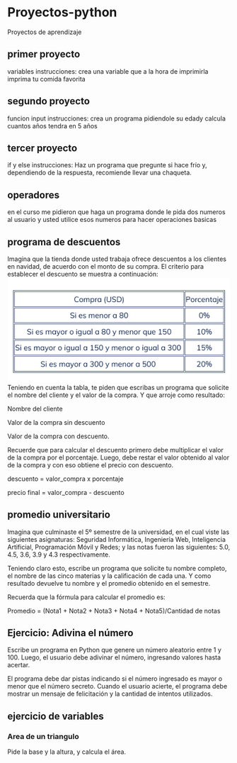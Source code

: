 # Proyectos-python
Proyectos de aprendizaje
## primer proyecto
variables
instrucciones: crea una variable que a la hora de imprimirla imprima tu comida favorita
## segundo proyecto
funcion input
instrucciones: crea un programa pidiendole su edady calcula cuantos años tendra en 5 años
## tercer proyecto
if y else
instrucciones: Haz un programa que pregunte si hace frío y, dependiendo de la respuesta, recomiende llevar una chaqueta.
## operadores
en el curso me pidieron que haga un programa donde le pida dos numeros al usuario
y usted utilice esos numeros para hacer operaciones basicas
## programa de descuentos
Imagina que la tienda donde usted trabaja ofrece descuentos a los clientes en navidad, de acuerdo con el monto de su compra. El criterio para establecer el descuento se muestra a continuación:
![imagen de tabla](image.png)
Teniendo en cuenta la tabla, te piden que escribas un programa que solicite el nombre del cliente y el valor de la compra. Y que arroje como resultado: 

Nombre del cliente

Valor de la compra sin descuento

Valor de la compra con descuento.

 

Recuerde que para calcular el descuento primero debe multiplicar el valor de la compra por el porcentaje. Luego, debe restar el valor obtenido al valor de la compra y con eso obtiene el precio con descuento.

descuento = valor_compra x porcentaje

precio final = valor_compra - descuento
## promedio universitario
Imagina que culminaste el 5º semestre de la universidad, en el cual viste las siguientes asignaturas: Seguridad Informática, Ingeniería Web, Inteligencia Artificial, Programación Móvil y Redes; y las notas fueron las siguientes: 5.0, 4.5, 3.6, 3.9 y 4.3 respectivamente. 

 

Teniendo claro esto, escribe un programa que solicite tu nombre completo, el nombre de las cinco materias y la calificación de cada una. Y como resultado devuelve tu nombre y el promedio obtenido en el semestre.

 

Recuerda que la fórmula para calcular el promedio es: 

Promedio = (Nota1 + Nota2 + Nota3 + Nota4 + Nota5)/Cantidad de notas
## Ejercicio: Adivina el número
Escribe un programa en Python que genere un número aleatorio entre 1 y 100. Luego, el usuario debe adivinar el número, ingresando valores hasta acertar.

El programa debe dar pistas indicando si el número ingresado es mayor o menor que el número secreto. Cuando el usuario acierte, el programa debe mostrar un mensaje de felicitación y la cantidad de intentos utilizados.
## ejercicio de variables
### Area de un triangulo
 Pide la base y la altura, y calcula el área.